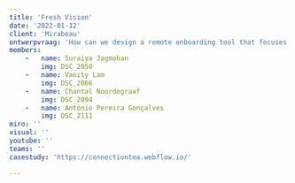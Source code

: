 ```yaml
---
title: 'Fresh Vision'
date: '2022-01-12'
client: 'Mirabeau'
ontwerpvraag: 'How can we design a remote onboarding tool that focuses on improving the human side of onboarding?'
members:
    -   name: Suraiya Jagmohan
        img: DSC_2050
    -   name: Vanity Lam
        img: DSC_2066
    -   name: Chantal Noordegraaf
        img: DSC_2094
    -   name: António Pereira Gonçalves
        img: DSC_2111
miro: ''
visual: ''
youtube: ''
teams: ''
casestudy: 'https://connectiontea.webflow.io/'

---
```



 

